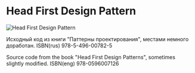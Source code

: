 # Head First Design Pattern

![Head First Design Pattern](https://3.bp.blogspot.com/-L4M74yTfE8w/WTOVRr3vmuI/AAAAAAAAIwQ/3e3XWXoFPjU_oPc9R7BO6aUfocEB0nqpQCLcB/s320/Head%2BFirst%2BDesign%2BPattern.jpg)

Исходный код из книги "Паттерны проектирования", местами немного доработан.
ISBN(rus) 978-5-496-00782-5

Source code from the book "Head First Design Patterns", sometimes slightly modified.
ISBN(eng) 978-0596007126
